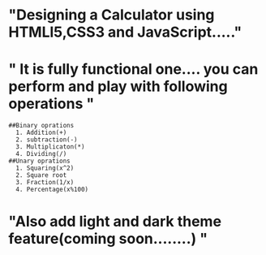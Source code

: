 # "Designing a Calculator using HTMLl5,CSS3 and JavaScript....."

# " It is fully functional one.... you can perform and play with following operations "
    ##Binary oprations
      1. Addition(+)
      2. subtraction(-)
      3. Multiplicaton(*)
      4. Dividing(/)
    ##Unary oprations
      1. Squaring(x^2)
      2. Square root
      3. Fraction(1/x)
      4. Percentage(x%100)
 
# "Also add light and dark theme feature(coming soon........) "
